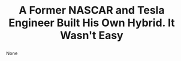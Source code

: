 ---
category: news
title: A Former NASCAR and Tesla Engineer Built His Own Hybrid. It Wasn't Easy
abstract: None
publishedDateTime: 2019-03-15T18:02:00Z
sourceUrl: https://jalopnik.com/a-former-nascar-and-tesla-engineer-built-his-own-hybrid-1833149042
type: article

provider:
  name: Jalopnik
  id: V_BBCBuPj_global
tags:
  - Autos

images: 
  - url: assets/images/2019/3/A-Former-NASCAR-and-Tesla-Engineer-Built-His-Own-Hybrid.-It-Wasn't-Easy-1.jpg
    width: 800
    height: 600
    quality: 79
    title: The car as Matt got it. Strangely, it also came with an RX-7 differential.
    attribution: 
    focalRegion:
      x1: 405
      x2: 405
      y1: 321
      y2: 321

---